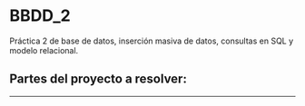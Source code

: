 # BBDD_2
Práctica 2 de base de datos, inserción masiva de datos, consultas en SQL y modelo relacional.

## Partes del proyecto a resolver:
--------------------------------------------------------------------------------------------

